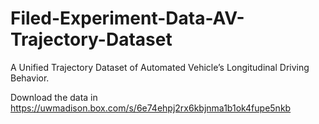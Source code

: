 # Filed-Experiment-Data-AV-Trajectory-Dataset
A Unified Trajectory Dataset of Automated Vehicle’s Longitudinal Driving Behavior.

Download the data in https://uwmadison.box.com/s/6e74ehpj2rx6kbjnma1b1ok4fupe5nkb
